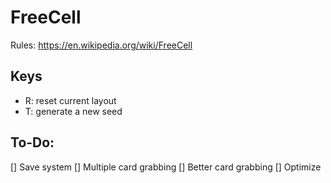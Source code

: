 # FreeCell

Rules: https://en.wikipedia.org/wiki/FreeCell

## Keys
- R: reset current layout
- T: generate a new seed

## To-Do:
[] Save system
[] Multiple card grabbing
[] Better card grabbing
[] Optimize
